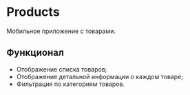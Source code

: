 # Products

  Мобильное приложение с товарами.

## Функционал

* Отображение списка товаров;
* Отображение детальной информации о каждом товаре;
* Фильтрация по категориям товаров.
